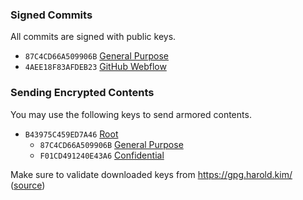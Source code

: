 
### Signed Commits

All commits are signed with public keys.
* `87C4CD66A509906B` [General Purpose](//harold.kim/keys/general.pub.asc)
* `4AEE18F83AFDEB23` [GitHub Webflow](//github.com/web-flow.gpg)

### Sending Encrypted Contents

You may use the following keys to send armored contents.

* `B43975C459ED7A46` [Root](//harold.kim/keys/root.pub.asc)
  * `87C4CD66A509906B` [General Purpose](//harold.kim/keys/general.pub.asc)
  * `F01CD491240E43A6` [Confidential](//harold.kim/keys/confidential.pub.asc)

Make sure to validate downloaded keys from https://gpg.harold.kim/ ([source](https://github.com/stypr/gpg-validator))
